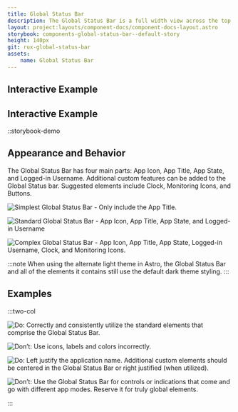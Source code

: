 ```yaml
---
title: Global Status Bar
description: The Global Status Bar is a full width view across the top of an application — an area commonly reserved for global status, global command and top-level navigation.
layout: project:layouts/component-docs/component-docs-layout.astro
storybook: components-global-status-bar--default-story
height: 140px
git: rux-global-status-bar
assets:
    name: Global Status Bar
---
```

## Interactive Example

## Interactive Example

<!-- ::tag{ is=a-playground tag=rux-global-status-bar } -->
::storybook-demo

## Appearance and Behavior

The Global Status Bar has four main parts: App Icon, App Title, App State, and Logged-in Username. Additional custom features can be added to the Global Status bar. Suggested elements include Clock, Monitoring Icons, and Buttons.

![Simplest Global Status Bar - Only include the App Title.](/img/components/global-status-simple.png "Simplest Global Status Bar - Only include the App Title.")

![Standard Global Status Bar - App Icon, App Title, App State, and Logged-in Username](/img/components/global-status-standard.png "Standard Global Status Bar - App Icon, App Title, App State, and Logged-in Username")

![Complex Global Status Bar - App Icon, App Title, App State, Logged-in Username, Clock, and Monitoring Icons.](/img/components/global-status-complex.png "Complex Global Status Bar - App Icon, App Title, App State, Logged-in Username, Clock, and Monitoring Icons.")

:::note
When using the alternate light theme in Astro, the Global Status Bar and all of the elements it contains still use the default dark theme styling.
:::

## Examples

:::two-col

![Do: Correctly and consistently utilize the standard elements that comprise the Global Status Bar.](/img/components/global-status-do-1.png "Do: Correctly and consistently utilize the standard elements that comprise the Global Status Bar.")

![Don’t: Use icons, labels and colors incorrectly.](/img/components/global-status-dont-1.png "Don’t: Use icons, labels, and colors incorrectly.")

![Do: Left justify the application name. Additional custom elements should be centered in the Global Status Bar or right justified (when utilized).](/img/components/global-status-do-2.png "Do: Left justify the application name and Top Level Nav (when utilized). Right justify Icons and Emergency Shut Off (when utilized).")

![Don’t: Use the Global Status Bar for controls or indications that come and go with different app modes. Reserve it for truly global elements.](/img/components/global-status-dont-2.png "Don’t: Use the Global Status Bar for controls or indications that come and go with different app modes. Reserve it for truly global elements.")

:::
